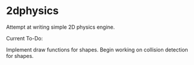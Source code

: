 # 2dphysics

Attempt at writing simple 2D physics engine.

Current To-Do:

Implement draw functions for shapes.
Begin working on collision detection for shapes.
